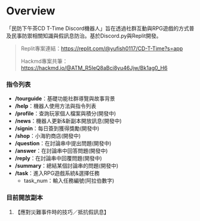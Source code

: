 # Overview

「民防下午茶CD T-Time Discord機器人」旨在透過社群互動與RPG遊戲的方式普及民事防禦相關知識與假訊息防治。基於Discord.py與Replit開發。

> Replit專案連結：https://replit.com/@yufish0117/CD-T-Time?s=app
> 
> Hackmd專案共筆：https://hackmd.io/@ATM_R5IeQ8aBci8yu46Jjw/Bk1ag0_H6

### 指令列表
- **/tourguide**：基礎功能社群導覽與故事背景
- **/help**：機器人使用方法與指令列表
- **/profile**：查詢玩家個人檔案與積分(開發中)
- **/news**：機器人更新&新副本開放訊息(開發中)
- **/signin**：每日簽到獲得獎勵(開發中)
- **/shop**：小海豹商店(開發中)
- **/question**：在討論串中提出問題(開發中)
- **/answer**：在討論串中回答問題(開發中)
- **/reply**：在討論串中回覆問題(開發中)
- **/summary**：總結某個討論串的問題(開發中)
- **/task**：進入RPG遊戲系統&選擇任務
  - task_num：輸入任務編號(阿拉伯數字)

### 目前開放副本
1. 【應對災難事件時的技巧／抵抗假訊息】